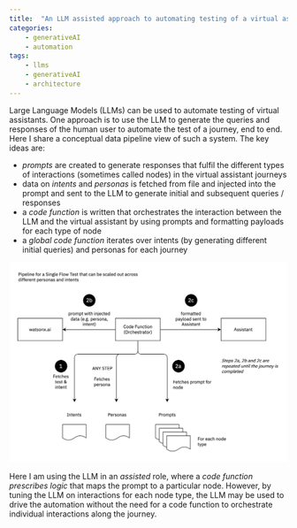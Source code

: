 ```yaml
---
title:  "An LLM assisted approach to automating testing of a virtual assistant"
categories: 
    - generativeAI
    - automation
tags: 
    - llms
    - generativeAI
    - architecture
---
```


Large Language Models (LLMs) can be used to automate testing of virtual assistants. One approach is to use the LLM to generate the queries and responses of the human user to automate the test of a journey, end to end. Here I share a conceptual data pipeline view of such a system. The key ideas are:

- *prompts* are created to generate responses that fulfil the different types of interactions (sometimes called nodes) in the virtual assistant journeys
- data on *intents* and *personas* is fetched from file and injected into the prompt and sent to the LLM to generate initial and subsequent queries / responses
- a *code function* is written that orchestrates the interaction between the LLM and the virtual assistant by using prompts and formatting payloads for each type of node
- a *global code function* iterates over intents (by generating different initial queries) and personas for each journey

![GitHub Logo](/assets/images/assistant-test-pipeline-view.png)

Here I am using the LLM in an *assisted* role, where a *code function prescribes logic* that maps the prompt to a particular node. However, by tuning the LLM on interactions for each node type, the LLM may be used to drive the automation without the need for a code function to orchestrate individual interactions along the journey.